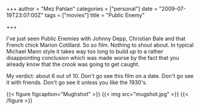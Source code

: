 +++
author = "Mez Pahlan"
categories = ["personal"]
date = "2009-07-19T23:07:00Z"
tags = ["movies"]
title = "Public Enemy"

+++

I've just seen Public Enemies with Johnny Depp, Christian Bale and that French chick Marion Cotillard. So so film.
Nothing to shout about. In typical Michael Mann style it takes way too long to build up to a rather disappointing
conclusion which was made worse by the fact that you already know that the crook was going to get caught.

<!--more-->

My verdict: about 6 out of 10. Don't go see this film on a date. Don't go see it with friends. Don't go see it unless
you like the 1930's.

{{< figure figcaption="Mughshot" >}}
    {{< img src="mugshot.jpg" >}}
{{< /figure >}}
